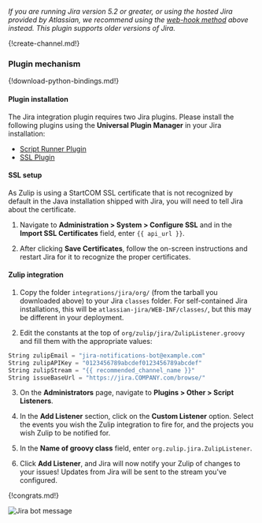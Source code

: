 *If you are running Jira version 5.2 or greater, or using the hosted
Jira provided by Atlassian, we recommend using the
[web-hook method](./jira) above instead. This plugin supports older
versions of Jira.*

{!create-channel.md!}

### Plugin mechanism

{!download-python-bindings.md!}

#### Plugin installation

The Jira integration plugin requires two Jira plugins. Please install
the following plugins using the **Universal Plugin Manager** in your
Jira installation:

* [Script Runner Plugin][script-runner]
* [SSL Plugin][ssl-plugin]

[script-runner]: https://marketplace.atlassian.com/plugins/com.onresolve.jira.groovy.groovyrunner
[ssl-plugin]: https://marketplace.atlassian.com/plugins/com.atlassian.jira.plugin.jirasslplugin

#### SSL setup

As Zulip is using a StartCOM SSL certificate that is not recognized by
default in the Java installation shipped with Jira, you will need to
tell Jira about the certificate.

1. Navigate to **Administration > System > Configure SSL** and in the
   **Import SSL Certificates** field, enter `{{ api_url }}`.

2. After clicking **Save Certificates**, follow the on-screen
   instructions and restart Jira for it to recognize the proper
   certificates.

#### Zulip integration

1. Copy the folder `integrations/jira/org/` (from the tarball you
   downloaded above) to your Jira `classes` folder.  For self-contained
   Jira installations, this will be `atlassian-jira/WEB-INF/classes/`,
   but this may be different in your deployment.

2. Edit the constants at the top of
   `org/zulip/jira/ZulipListener.groovy` and fill them with the
   appropriate values:

``` Python
String zulipEmail = "jira-notifications-bot@example.com"
String zulipAPIKey = "0123456789abcdef0123456789abcdef"
String zulipStream = "{{ recommended_channel_name }}"
String issueBaseUrl = "https://jira.COMPANY.com/browse/"
```

3. On the **Administrators** page, navigate to
   **Plugins > Other > Script Listeners**.

4. In the **Add Listener** section, click on the **Custom Listener**
   option. Select the events you wish the Zulip integration to fire for,
   and the projects you wish Zulip to be notified for.

5. In the **Name of groovy class** field, enter
   `org.zulip.jira.ZulipListener`.

6. Click **Add Listener**, and Jira will now notify your Zulip of
   changes to your issues! Updates from Jira will be sent to the stream
   you've configured.

{!congrats.md!}

![Jira bot message](/static/images/integrations/jira/001.png)
